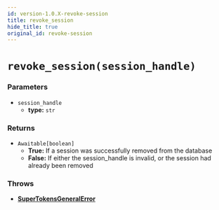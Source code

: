 ```yaml
---
id: version-1.0.X-revoke-session
title: revoke_session
hide_title: true
original_id: revoke-session
---
```


# `revoke_session(session_handle)`
### Parameters
- `session_handle`
    - **type:** `str`

### Returns
- `Awaitable[boolean]`
    - **True:** If a session was successfully removed from the database
    - **False:** If either the session_handle is invalid, or the session had already been removed

### Throws
- **[SuperTokensGeneralError](./error-handling/general-error)**